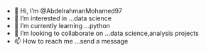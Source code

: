 - 👋 Hi, I’m @AbdelrahmanMohamed97
- 👀 I’m interested in ...data science
- 🌱 I’m currently learning ...python
- 💞️ I’m looking to collaborate on ...data science,analysis projects
- 📫 How to reach me ...send a message

<!---
AbdelrahmanMohamed97/AbdelrahmanMohamed97 is a ✨ special ✨ repository because its `README.md` (this file) appears on your GitHub profile.
You can click the Preview link to take a look at your changes.
--->
